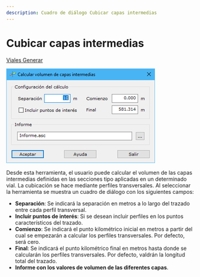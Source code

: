```yaml
---
description: Cuadro de diálogo Cubicar capas intermedias
---
```


# Cubicar capas intermedias

[Viales Generar](../../fichas-de-herramientas/ficha-de-herramientas-viales/viales-generar.md)

![Cuadro de diálogo cubicar capas intermedias](<../../../.gitbook/assets/image (104).png>)

Desde esta herramienta, el usuario puede calcular el volumen de las capas intermedias definidas en las secciones tipo aplicadas en un determinado vial. La cubicación se hace mediante perfiles transversales. Al seleccionar la herramienta se muestra un cuadro de diálogo con los siguientes campos:

* **Separación**: Se indicará la separación en metros a lo largo del trazado entre cada perfil transversal.
* **Incluir puntos de interés**: Si se desean incluir perfiles en los puntos característicos del trazado.
* **Comienzo**: Se indicará el punto kilométrico inicial en metros a partir del cual se empezarán a calcular los perfiles transversales. Por defecto, será cero.
* **Final**: Se indicará el punto kilométrico final en metros hasta donde se calcularán los perfiles transversales. Por defecto, valdrán la longitud total del trazado.
* **Informe con los valores de volumen de las diferentes capas**.
